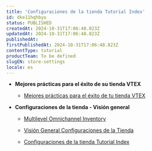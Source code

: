 ```yaml
---
title: 'Configuraciones de la tienda Tutorial Index'
id: dke11hqhbyo
status: PUBLISHED
createdAt: 2024-10-31T17:06:48.823Z
updatedAt: 2024-10-31T17:06:48.823Z
publishedAt: 
firstPublishedAt: 2024-10-31T17:06:48.823Z
contentType: tutorial
productTeam: To be defined
slugEN: store-settings
locale: es
---
```


- **Mejores prácticas para el éxito de su tienda VTEX**

  - [Mejores prácticas para el éxito de tu tienda VTEX](es/docs/tutorial/mejores-practicas-para-el-exito-de-tu-tienda-vtex)


- **Configuraciones de la tienda - Visión general**

  - [Multilevel Omnichannel Inventory](es/docs/tutorial/multilevel-omnichannel-inventory)
  - [Visión General Configuraciones de la Tienda](es/docs/tutorial/vision-general-configuraciones-de-la-tienda)


  - [Configuraciones de la tienda Tutorial Index](es/docs/tutorial/index-es-tutorial-store-settings)

